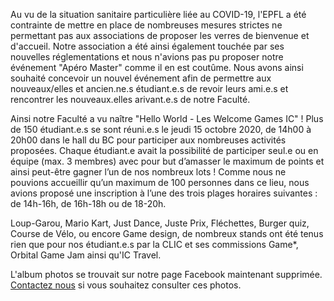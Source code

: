 Au vu de la situation sanitaire particulière liée au COVID-19, l'EPFL a été contrainte de mettre en place de nombreuses mesures strictes ne permettant pas aux associations de proposer les verres de bienvenue et d'accueil. Notre association a été ainsi également touchée par ses nouvelles réglementations et nous n'avions pas pu proposer notre événement "Apéro Master" comme il en est coutûme. Nous avons ainsi souhaité concevoir un nouvel événement afin de permettre aux nouveaux/elles et ancien.ne.s étudiant.e.s de revoir leurs ami.e.s et rencontrer les nouveaux.elles arivant.e.s de notre Faculté.

Ainsi notre Faculté a vu naître "Hello World - Les Welcome Games IC" ! Plus de 150 étudiant.e.s se sont réuni.e.s le jeudi 15 octobre 2020, de 14h00 à 20h00 dans le hall du BC pour participer aux nombreuses activités proposées. Chaque étudiant.e avait la possibilité de participer seul.e ou en équipe (max. 3 membres) avec pour but d’amasser le maximum de points et ainsi peut-être gagner l’un de nos nombreux lots ! Comme nous ne pouvions accueillir qu’un maximum de 100 personnes dans ce lieu, nous avions proposé une inscription à l’une des trois plages horaires suivantes : de 14h-16h, de 16h-18h ou de 18-20h.

Loup-Garou, Mario Kart, Just Dance, Juste Prix, Fléchettes, Burger quiz, Course de Vélo, ou encore Game design, de nombreux stands ont été tenus rien que pour nos étudiant.e.s par la CLIC et ses commissions Game*, Orbital Game Jam ainsi qu'IC Travel.

L'album photos se trouvait sur notre page Facebook maintenant supprimée. [Contactez nous](mailto:clic@epfl.ch) si vous souhaitez consulter ces photos.